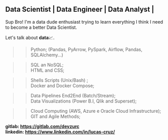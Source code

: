 ## Data Scientist | Data Engineer | Data Analyst |

Sup Bro!
I'm a data dude enthusiast trying to learn everything I think I need to become a better Data Scientist.

Let's talk about <b>data</b>📈.

>> Python; (Pandas, PyArrow, PySpark, Airflow, Pandas, SQLAlchemy...)<br>

>> SQL an NoSQL; <br>
>> HTML and CSS; <br>

>> Shells Scripts (Unix/Bash) ; <br>
>> Docker and Docker Compose; <br>

>> Data Pipelines End2End (Batch/Stream); <br>
>> Data Visualizations (Power B.I, Qlik and Superset); <br>

>> Cloud Computing (AWS, Azure e Oracle Cloud Infrastructure); <br>
>> GIT and Agile Methods; <br>

<b>gitlab: https://gitlab.com/devzurc</b><br>
<b>linkedin: https://www.linkedin.com/in/lucas-cruz/</b>
